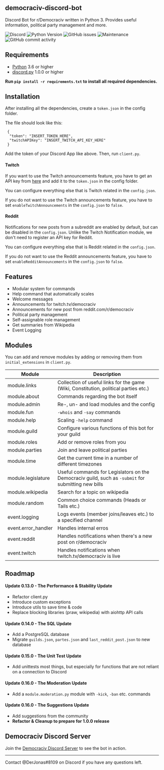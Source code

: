 ## democraciv-discord-bot
Discord Bot for r/Democraciv written in Python 3. Provides useful information, political party management and more. 

![Discord](https://img.shields.io/discord/208984105310879744?label=Discord) ![Python Version](https://img.shields.io/badge/python-3.6%20%7C%203.7-yellowgreen) ![GitHub issues](https://img.shields.io/github/issues/jonasbohmann/democraciv-discord-bot) ![Maintenance](https://img.shields.io/maintenance/yes/2019)  ![GitHub commit activity](https://img.shields.io/github/commit-activity/m/jonasbohmann/democraciv-discord-bot) 

## Requirements

* [Python](https://www.python.org/downloads//) 3.6 or higher
* [discord.py](https://github.com/Rapptz/discord.py) 1.0.0 or higher

**Run `pip install -r requirements.txt` to install all required dependencies.**

## Installation
After installing all the dependencies, create a `token.json` in the config folder.

The file should look like this:
```
 {
  "token": "INSERT_TOKEN_HERE",
  "twitchAPIKey": "INSERT_TWITCH_API_KEY_HERE"
 }
```
Add the token of your Discord App like above. Then, run `client.py`.

#### Twitch 

If you want to use the Twitch announcements feature, you have to get an API key from [here](https://dev.twitch.tv/console/apps)
and add it to the `token.json` in the config folder.

You can configure everything else that is Twitch related in the `config.json`.

If you do not want to use the Twitch announcements feature, you have to set `enableTwitchAnnouncements` in the
`config.json` to `false`.

#### Reddit 

Notifications for new posts from a subreddit are enabled by default, but can be disabled in the `config.json`. Unlike the
Twitch Notification module, we don't need to register an API key for Reddit.

You can configure everything else that is Reddit related in the `config.json`.

If you do not want to use the Reddit announcements feature, you have to set `enableRedditAnnouncements` in the
`config.json` to `false`.


## Features
* Modular system for commands
* Help command that automatically scales
* Welcome messages
* Announcements for twitch.tv/democraciv
* Announcements for new post from reddit.com/r/democraciv
* Political party management
* Self-assignable role management
* Get summaries from Wikipedia
* Event Logging 


## Modules
You can add and remove modules by adding or removing them from `initial_extensions` in `client.py`.

Module | Description 
------------ | ------------- |
module.links | Collection of useful links for the game (Wiki, Constitution, political parties etc.)
module.about | Commands regarding the bot itself 
module.admin | Re-, un- and load modules and the config 
module.fun | `-whois` and `-say` commands | 
module.help | Scaling `-help` command 
module.guild | Configure various functions of this bot for your guild 
module.roles | Add or remove roles from you 
module.parties | Join and leave political parties 
module.time | Get the current time in a number of different timezones 
module.legislature | Useful commands for Legislators on the Democraciv guild, such as `-submit` for submitting new bills 
module.wikipedia | Search for a topic on wikipedia 
module.random | Common choice commands (Heads or Tails etc.) 
event.logging | Logs events (member joins/leaves etc.) to a specified channel |
event.error_handler | Handles internal erros 
event.reddit | Handles notifications when there's a new post on r/democraciv 
event.twitch | Handles notifications when twitch.tv/democraciv is live 


## Roadmap

#### Update 0.13.0 - The Performance & Stability Update

* Refactor client.py
* Introduce custom exceptions
* Introduce utils to save time & code
* Replace blocking libraries (praw, wikipedia) with aiohttp API calls

#### Update 0.14.0 - The SQL Update

* Add a PostgreSQL database
* Migrate `guilds.json`, `partes.json` and `last_reddit_post.json` to new database

#### Update 0.15.0 - The Unit Test Update

* Add unittests most things, but especially for functions that are not reliant on a connection to Discord
 
#### Update 0.16.0 - The Moderation Update

* Add a `module.moderation.py` module with `-kick`, `-ban` etc. commands

#### Update 0.16.0 - The Suggestions Update

* Add suggestions from the community
* **Refactor & Cleanup to prepare for 1.0.0 release**


## Democraciv Discord Server
Join the [Democraciv Discord Server](https://discord.gg/AK7dYMG) to see the bot in action.

---

Contact @DerJonas#8109 on Discord if you have any questions left.
